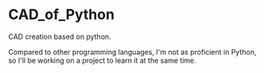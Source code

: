 # CAD_of_Python
CAD creation based on python.

Compared to other programming languages, I'm not as proficient in Python, so I'll be working on a project to learn it at the same time.
